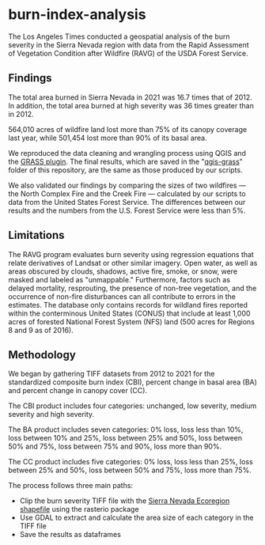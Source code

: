 # burn-index-analysis

The Los Angeles Times conducted a geospatial analysis of the burn severity in the Sierra Nevada region with data from the Rapid Assessment of Vegetation Condition after Wildfire (RAVG) of the USDA Forest Service. 

## Findings
The total area burned in Sierra Nevada in 2021 was 16.7 times that of 2012. In addition, the total area burned at high severity was 36 times greater than in 2012.

564,010 acres of wildfire land lost more than 75% of its canopy coverage last year, while 501,454 lost more than 90% of its basal area.

We reproduced the data cleaning and wrangling process using QGIS and the [GRASS plugin](https://grass.osgeo.org/grass78/manuals/r.report.html). The final results, which are saved in the "[qgis-grass](https://github.com/datadesk/burn-index-analysis/tree/main/qgis-grass)" folder of this repository, are the same as those produced by our scripts.

We also validated our findings by comparing the sizes of two wildfires — the North Complex Fire and the Creek Fire — calculated by our scripts to data from the United States Forest Service. The differences between our results and the numbers from the U.S. Forest Service were less than 5%.

## Limitations
The RAVG program evaluates burn severity using regression equations that relate derivatives of Landsat or other similar imagery. Open water, as well as areas obscured by clouds, shadows, active fire, smoke, or snow, were masked and labeled as "unmappable." Furthermore, factors such as delayed mortality, resprouting, the presence of non-tree vegetation, and the occurrence of non-fire disturbances can all contribute to errors in the estimates. The database only contains records for wildland fires reported within the conterminous United States (CONUS) that include at least 1,000 acres of forested National Forest System (NFS) land (500 acres for Regions 8 and 9 as of 2016).

## Methodology
We began by gathering TIFF datasets from 2012 to 2021 for the standardized composite burn index (CBI), percent change in basal area (BA) and percent change in canopy cover (CC).

The CBI product includes four categories: unchanged, low severity, medium severity and high severity. 

The BA product includes seven categories: 0% loss, loss less than 10%, loss between 10% and 25%, loss between 25% and 50%, loss between 50% and 75%, loss between 75% and 90%, loss more than 90%.

The CC product includes five categories: 0% loss, loss less than 25%, loss between 25% and 50%, loss between 50% and 75%, loss more than 75%. 

The process follows three main paths:
- Clip the burn severity TIFF file with the [Sierra Nevada Ecoregion shapefile](https://www.epa.gov/eco-research/ecoregion-download-files-state-region-9) using the rasterio package
- Use GDAL to extract and calculate the area size of each category in the TIFF file
- Save the results as dataframes
